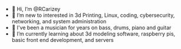 - 👋 Hi, I’m @RCarizey
- 👀 I’m new to interested in 3d Printing, Linux, coding, cybersecurity, networking, and system administration
- 🎸 I've been a musician for years on bass, drums, piano and guitar
- 🌱 I’m currently learning about 3d modeling software, raspberry pis, basic front end development, and servers

<!---
RCarizey/RCarizey is a ✨ special ✨ repository because its `README.md` (this file) appears on your GitHub profile.
You can click the Preview link to take a look at your changes.
--->
